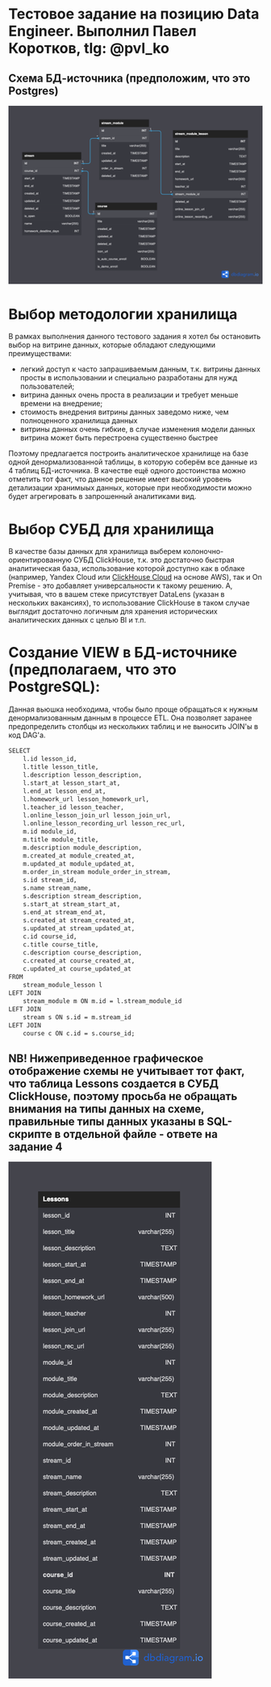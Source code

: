 # Тестовое задание на позицию Data Engineer. Выполнил Павел Коротков, tlg: @pvl_ko

## Схема БД-источника (предположим, что это Postgres)

![Схема БД-источника](DB_schema.png)


# Выбор методологии хранилища
В рамках выполнения данного тестового задания я хотел бы остановить выбор на витрине данных, которые обладают следующими преимуществами:
+ легкий доступ к часто запрашиваемым данным, т.к. витрины данных просты в использовании и специально разработаны для нужд пользователей;
+ витрина данных очень проста в реализации и требует меньше времени на внедрение;
+ стоимость внедрения витрины данных заведомо ниже, чем полноценного хранилища данных
+ витрины данных очень гибкие, в случае изменения модели данных витрина может быть перестроена существенно быстрее

Поэтому предлагается построить аналитическое хранилище на базе одной денормализованной таблицы, в которую соберём все данные из 4 таблиц БД-источника. В качестве ещё одного достоинства можно отметить тот факт, что данное решение имеет высокий уровень детализации хранимыых данных, которые при необходимости можно будет агрегировать в запрошенный аналитиками вид.

# Выбор СУБД для хранилища
В качестве базы данных для хранилища выберем колоночно-ориентированную СУБД ClickHouse, т.к. это достаточно быстрая аналитическая база, использование которой доступно как в облаке (например, Yandex Cloud или [ClickHouse Cloud](https://clickhouse.cloud/) на основе AWS), так и On Premise - это добавляет универсальности к такому решению. 
А, учитывая, что в вашем стеке присутствует DataLens (указан в нескольких вакансиях), то использование ClickHouse в таком случае выглядит достаточно логичным для хранения исторических аналитических данных с целью BI и т.п.

# Создание VIEW в БД-источнике (предполагаем, что это PostgreSQL):
Данная вьюшка необходима, чтобы было проще обращаться к нужным денормализованным данным в процессе ETL. Она позволяет заранее предопределить столбцы из нескольких таблиц и не выносить JOIN'ы в код DAG'а.

```CREATE VIEW Lessons_View AS
SELECT 
    l.id lesson_id,
    l.title lesson_title,
    l.description lesson_description,
    l.start_at lesson_start_at,
    l.end_at lesson_end_at,
    l.homework_url lesson_homework_url,
    l.teacher_id lesson_teacher,
    l.online_lesson_join_url lesson_join_url,
    l.online_lesson_recording_url lesson_rec_url,
    m.id module_id,
    m.title module_title,
    m.description module_description,
    m.created_at module_created_at,
    m.updated_at module_updated_at,
    m.order_in_stream module_order_in_stream,
    s.id stream_id,
    s.name stream_name,
    s.description stream_description,
    s.start_at stream_start_at,
    s.end_at stream_end_at,
    s.created_at stream_created_at,
    s.updated_at stream_updated_at,
    c.id course_id,
    c.title course_title,
    c.description course_description,
    c.created_at course_created_at,
    c.updated_at course_updated_at
FROM 
    stream_module_lesson l
LEFT JOIN 
    stream_module m ON m.id = l.stream_module_id
LEFT JOIN 
    stream s ON s.id = m.stream_id
LEFT JOIN 
    course c ON c.id = s.course_id;
```

## NB! Нижеприведенное графическое отображение схемы не учитывает тот факт, что таблица Lessons создается в СУБД ClickHouse, поэтому просьба не обращать внимания на типы данных на схеме, правильные типы данных указаны в SQL-скрипте в отдельной файле - ответе на задание 4 ##

![Схема хранилища](DWH_schema.png)


